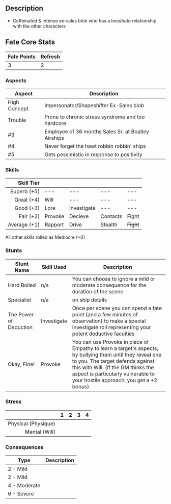 ## Description
- Caffeinated & intense ex-sales blob who has a love/hate relationship with the other characters
## Fate Core Stats

| Fate Points | Refresh |
| ----------- | ------- |
| 3           | 2       |
### Aspects

| Aspect       | Description                                         |
| ------------ | --------------------------------------------------- |
| High Concept | Impersonator/Shapeshifter Ex-Sales blob             |
| Trouble      | Prone to chronic stress syndrome and too hardcore   |
| #3           | Employee of 36 months Sales Sr. at Boatley Airships |
| #4           | Never forget the hawt robbin robbin' ships          |
| #5           | Gets pessimistic in response to positivity          |

### Skills

| **Skill Tier** |         |             |          |           |
| -------------: | ------- | ----------- | -------- | --------- |
|    Superb (+5) | ---     | ---         | ---      | ---       |
|     Great (+4) | Will    | ---         | ---      | ---       |
|      Good (+3) | Lore    | Investigate | ---      | ---       |
|      Fair (+2) | Provoke | Decieve     | Contacts | Fight     |
|   Average (+1) | Rapport | Drive       | Stealth  | ~~Fight~~ |
All other skills rolled as Mediocre (+0)
### Stunts

| Stunt Name             | Skill Used  | Description                                                                                                                                                                                                                                                          |
| ---------------------- | ----------- | -------------------------------------------------------------------------------------------------------------------------------------------------------------------------------------------------------------------------------------------------------------------- |
| Hard Boiled            | n/a         | You can choose to ignore a mild or moderate consequence for the duration of the scene                                                                                                                                                                                |
| Specialist             | n/a         | on ship details                                                                                                                                                                                                                                                      |
| The Power of Deduction | Investigate | Once per scene you can spend a fate point (and a few minutes of observation) to make a special investigate roll representing your potent deductive faculties                                                                                                         |
| Okay, Fine!            | Provoke     | You can use Provoke in place of Empathy to learn a target's aspects, by bullying them until they reveal one to you. The target defends against this with Will. (If the GM thinks the aspect is particularly vulnerable to your hostile approach, you get a +2 bonus) |

### Stress

|                     |  1  |  2  |  3  |  4  |
| ------------------: | :-: | :-: | :-: | :-: |
| Physical (Physique) |     |     |     |     |
|       Mental (Will) |     |     |     |     |

### Consequences

| Type         | Description |
| ------------ | ----------- |
| 2 - Mild     |             |
| 2 - Mild     |             |
| 4 - Moderate |             |
| 6 - Severe   |             |
